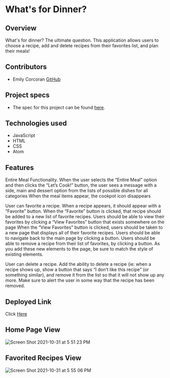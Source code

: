 # What's for Dinner?

## Overview

What's for dinner? The ultimate question. This application allows users to choose a recipe, add and delete recipes from their favorites list, and plan their meals!

## Contributors 
- Emily Corcoran [GitHub](https://github.com/Emily-Cathleen)

## Project specs

  - The spec for this project can be found [here](https://frontend.turing.io/projects/module-1/dinner.html). 

## Technologies used

  - JavaScript 
  - HTML
  - CSS
  - Atom


## Features

Entire Meal Functionality.
When the user selects the “Entire Meal” option and then clicks the “Let’s Cook!” button, the user sees a message with a side, main and dessert option from the lists of possible dishes for all categories
When the meal items appear, the cookpot icon disappears

User can favorite a recipe.
When a recipe appears, it should appear with a “Favorite” button.
When the “Favorite” button is clicked, that recipe should be added to a new list of favorite recipes.
Users should be able to view their favorites by clicking a “View Favorites” button that exists somewhere on the page
When the “View Favorites” button is clicked, users should be taken to a new page that displays all of their favorite recipes.
Users should be able to navigate back to the main page by clicking a button.
Users should be able to remove a recipe from their list of favorites, by clicking a button.
As you add these new elements to the page, be sure to match the style of existing elements.

User can delete a recipe.
Add the ability to delete a recipe (ie: when a recipe shows up, show a button that says “I don’t like this recipe” (or something similar), and remove it from the list so that it will not show up any more. Make sure to alert the user in some way that the recipe has been removed.

## Deployed Link

 Click [Here](https://emily-cathleen.github.io/whats-for-dinner/)

## Home Page View
![Screen Shot 2021-10-31 at 5 51 23 PM](https://user-images.githubusercontent.com/18310532/139602394-e5acf54e-cc4e-4631-bd31-d6e8b74075c4.png)


## Favorited Recipes View
![Screen Shot 2021-10-31 at 5 55 06 PM](https://user-images.githubusercontent.com/18310532/139602475-c9d1902d-08ff-49f4-81d2-4df29df0e51b.png)





